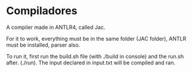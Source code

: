 # Compiladores
A compiler made in ANTLR4, called Jac.

For it to work, everything must be in the same folder (JAC folder), ANTLR must be installed, parser also.

To run it, first run the build.sh file (with ./build in console) and the run.sh after. (./run). The input declared in input.txt will be compiled and ran.
